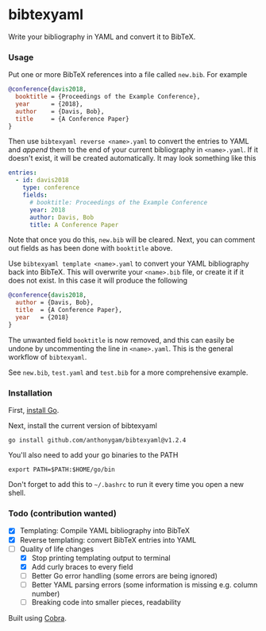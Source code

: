 # bibtexyaml

Write your bibliography in YAML and convert it to BibTeX.

### Usage

Put one or more BibTeX references into a file called `new.bib`. For example

```BibTeX
@conference{davis2018,
  booktitle = {Proceedings of the Example Conference},
  year      = {2018},
  author    = {Davis, Bob},
  title     = {A Conference Paper}
}
```

Then use `bibtexyaml reverse <name>.yaml` to convert the entries to YAML and *append* them to the end of your current bibliography in `<name>.yaml`. If it doesn't exist, it will be created automatically. It may look something like this

```yaml
entries:
  - id: davis2018
    type: conference
    fields:
      # booktitle: Proceedings of the Example Conference
      year: 2018
      author: Davis, Bob
      title: A Conference Paper
```

Note that once you do this, `new.bib` will be cleared. Next, you can comment out fields as has been done with `booktitle` above.

Use `bibtexyaml template <name>.yaml` to convert your YAML bibliography back into BibTeX. This will overwrite your `<name>.bib` file, or create it if it does not exist. In this case it will produce the following

```BibTeX
@conference{davis2018,
  author = {Davis, Bob},
  title  = {A Conference Paper},
  year   = {2018}
}
```

The unwanted field `booktitle` is now removed, and this can easily be undone by uncommenting the line in `<name>.yaml`. This is the general workflow of `bibtexyaml`.

See `new.bib`, `test.yaml` and `test.bib` for a more comprehensive example.

### Installation

First, [install Go](https://go.dev/doc/install).

Next, install the current version of bibtexyaml

`go install github.com/anthonygam/bibtexyaml@v1.2.4`

You'll also need to add your go binaries to the PATH

`export PATH=$PATH:$HOME/go/bin`

Don't forget to add this to `~/.bashrc` to run it every time you open a new shell.

### Todo (contribution wanted)

- [x] Templating: Compile YAML bibliography into BibTeX
- [x] Reverse templating: convert BibTeX entries into YAML
- [ ] Quality of life changes
  - [x] Stop printing templating output to terminal
  - [x] Add curly braces to every field
  - [ ] Better Go error handling (some errors are being ignored)
  - [ ] Better YAML parsing errors (some information is missing e.g. column number)
  - [ ] Breaking code into smaller pieces, readability

Built using [Cobra](https://github.com/spf13/cobra).
